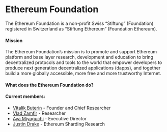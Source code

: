 # Ethereum Foundation

The Ethereum Foundation is a non-profit Swiss “Stiftung” (Foundation) registered in Switzerland as “Stiftung Ethereum” (Foundation Ethereum). 

#### Mission

The Ethereum Foundation’s mission is to promote and support Ethereum platform and base layer research, development and education to bring decentralized protocols and tools to the world that empower developers to produce next generation decentralized applications (dapps), and together build a more globally accessible, more free and more trustworthy Internet.

#### What does the Ethereum Foundation do?

#### Current members:
* [Vitalik Buterin](https://twitter.com/VitalikButerin) - Founder and Chief Researcher
* [Vlad Zamfir](https://twitter.com/VladZamfir) - Researcher
* [Aya Miyaguchi](https://twitter.com/mi_ayako) - Executive Director
* [Justin Drake](https://twitter.com/drakefjustin) - Ethereum Sharding Research

